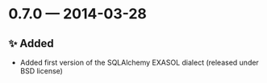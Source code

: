 # 0.7.0 — 2014-03-28

## ✨ Added

- Added first version of the SQLAlchemy EXASOL dialect (released under BSD license)
